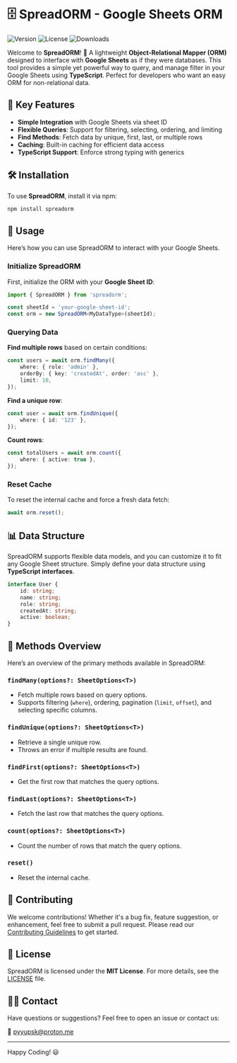 # 🗄️ SpreadORM - Google Sheets ORM

![Version](https://img.shields.io/npm/v/spreadorm)
![License](https://img.shields.io/npm/l/spreadorm)
![Downloads](https://img.shields.io/npm/dm/spreadorm)

Welcome to **SpreadORM**! 🎉 A lightweight **Object-Relational Mapper (ORM)** designed to interface with **Google Sheets** as if they were databases. This tool provides a simple yet powerful way to query, and manage filter in your Google Sheets using **TypeScript**. Perfect for developers who want an easy ORM for non-relational data.

## 🚀 Key Features

-   **Simple Integration** with Google Sheets via sheet ID
-   **Flexible Queries**: Support for filtering, selecting, ordering, and limiting
-   **Find Methods**: Fetch data by unique, first, last, or multiple rows
-   **Caching**: Built-in caching for efficient data access
-   **TypeScript Support**: Enforce strong typing with generics

## 🛠️ Installation

To use **SpreadORM**, install it via npm:

```bash
npm install spreadorm
```

## 🌟 Usage

Here’s how you can use SpreadORM to interact with your Google Sheets.

### Initialize SpreadORM

First, initialize the ORM with your **Google Sheet ID**:

```typescript
import { SpreadORM } from 'spreadorm';

const sheetId = 'your-google-sheet-id';
const orm = new SpreadORM<MyDataType>(sheetId);
```

### Querying Data

**Find multiple rows** based on certain conditions:

```typescript
const users = await orm.findMany({
    where: { role: 'admin' },
    orderBy: { key: 'createdAt', order: 'asc' },
    limit: 10,
});
```

**Find a unique row**:

```typescript
const user = await orm.findUnique({
    where: { id: '123' },
});
```

**Count rows**:

```typescript
const totalUsers = await orm.count({
    where: { active: true },
});
```

### Reset Cache

To reset the internal cache and force a fresh data fetch:

```typescript
await orm.reset();
```

## 📊 Data Structure

SpreadORM supports flexible data models, and you can customize it to fit any Google Sheet structure. Simply define your data structure using **TypeScript interfaces**.

```typescript
interface User {
    id: string;
    name: string;
    role: string;
    createdAt: string;
    active: boolean;
}
```

## 📄 Methods Overview

Here’s an overview of the primary methods available in SpreadORM:

### `findMany(options?: SheetOptions<T>)`

-   Fetch multiple rows based on query options.
-   Supports filtering (`where`), ordering, pagination (`limit`, `offset`), and selecting specific columns.

### `findUnique(options?: SheetOptions<T>)`

-   Retrieve a single unique row.
-   Throws an error if multiple results are found.

### `findFirst(options?: SheetOptions<T>)`

-   Get the first row that matches the query options.

### `findLast(options?: SheetOptions<T>)`

-   Fetch the last row that matches the query options.

### `count(options?: SheetOptions<T>)`

-   Count the number of rows that match the query options.

### `reset()`

-   Reset the internal cache.

## 🤝 Contributing

We welcome contributions! Whether it's a bug fix, feature suggestion, or enhancement, feel free to submit a pull request. Please read our [Contributing Guidelines](CONTRIBUTING.md) to get started.

## 📝 License

SpreadORM is licensed under the **MIT License**. For more details, see the [LICENSE](LICENSE) file.

## 🙋‍♂️ Contact

Have questions or suggestions? Feel free to open an issue or contact us:

📧 [pyyupsk@proton.me](mailto:pyyupsk@proton.me)

---

Happy Coding! 😃
